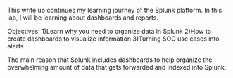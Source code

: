 This write up continues my learning journey of the Splunk platform. In this lab, I will be learning about dashboards and reports. 

Objectives:
1)Learn why you need to organize data in Splunk
2)How to create dashboards to visualize information
3)Turning SOC use cases into alerts


The main reason that Splunk includes dashboards to help organize the overwhelming amount of data that gets forwarded and indexed into Splunk.
